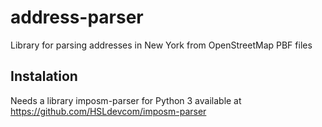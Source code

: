 # address-parser
Library for parsing addresses in New York from OpenStreetMap PBF files
## Instalation
Needs a library imposm-parser for Python 3 available at https://github.com/HSLdevcom/imposm-parser
